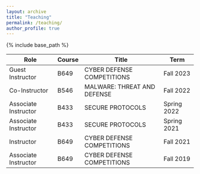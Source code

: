 ```yaml
---
layout: archive
title: "Teaching"
permalink: /teaching/
author_profile: true
---
```


{% include base_path %}


| Role                | Course | Title                         | Term        |
|---------------------|--------|-------------------------------|-------------|
| Guest Instructor    | B649   | CYBER DEFENSE COMPETITIONS    | Fall 2023   |
| Co-Instructor       | B546   | MALWARE: THREAT AND DEFENSE   | Fall 2022   |
| Associate Instructor| B433   | SECURE PROTOCOLS              | Spring 2022 |
| Associate Instructor| B433   | SECURE PROTOCOLS              | Spring 2021 |
| Instructor          | B649   | CYBER DEFENSE COMPETITIONS    | Fall 2021   |
| Associate Instructor| B649   | CYBER DEFENSE COMPETITIONS    | Fall 2019   |
